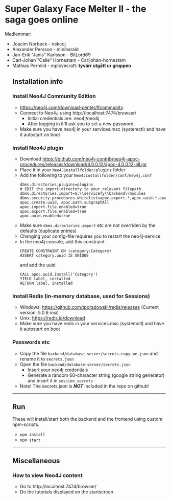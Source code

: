# Super Galaxy Face Melter II - the saga goes online

Medlemmar:<br/>

<ul>
<li>Joacim Norbeck - nekcoj</li>
<li>Alexander Persson - miniharald</li>
<li>Jan-Erik "Janis" Karlsson - BitLord69</li>
<li>Carl-Johan "Calle" Hornestam - Carljohan-hornestam</li>
<li>Mathias Permlid - mplovecraft: <strong>tyvärr utgått ur gruppen</strong></li>

## Installation info

### Install Neo4J Community Edition

- https://neo4j.com/download-center/#community
- Connect to Neo4J using http://localhost:7474/browser/
  - Initial credentials are: neo4j/neo4j
  - After logging in it'll ask you to set a new password
- Make sure you have neo4j in your services.msc (systemctl) and have it autostart on boot

### Install Neo4J plugin

- Download https://github.com/neo4j-contrib/neo4j-apoc-procedures/releases/download/4.0.0.12/apoc-4.0.0.12-all.jar
- Place it in your `Neo4Jinstallfolder/plugins` folder
- Add the following to your `Neo4Jinstallfolder/conf/neo4j.conf`
  ```
  dbms.directories.plugins=plugins
  # EDIT the import-directory to your relevant filepath
  dbms.directories.import=G:\\servicefy\\backend\\modules
  dbms.security.procedures.whitelist=apoc.export.*,apoc.uuid.*,apoc.periodic.iterate,apoc.cypher.runFile, apoc.create.uuid, apoc.path.subgraphAll
  apoc.import.file.enabled=true
  apoc.export.file.enabled=true
  apoc.uuid.enabled=true
  ```
- Make sure `dbms.directories.import` etc are not overriden by the defaults (duplicate entries)
- Changing your config-file requires you to restart the neo4j-service
- In the neo4j console, add this constraint
  ```
  CREATE CONSTRAINT ON (category:Category)
  ASSERT category.uuid IS UNIQUE
  ```
  and add the uuid
  ```
  CALL apoc.uuid.install('Category')
  YIELD label, installed
  RETURN label, installed
  ```

### Install Redis (in-memory database, used for Sessions)

- Windows: https://github.com/tporadowski/redis/releases (Current version: 5.0.9 msi)
- Unix: https://redis.io/download
- Make sure you have redis in your services.msc (systemctl) and have it autostart on boot

### Passwords etc

- Copy the file `backend/database-server/secrets.copy-me.json` and rename it to `secrets.json`
- Open the file `backend/database-server/secrets.json`
  - Insert your neo4j credentials
  - Generate a random 60-character string (google string generator) and insert it in `session_secrets`
- Note! The secrets.json is <strong><em>NOT</em></strong> included in the repo on github!

---

## Run

These will install/start both the backend and the frontend using custom npm-scripts.

- `npm install`
- `npm start`

---

## Miscellaneous

### How to view Neo4J content

- Go to http://localhost:7474/browser/
- Do the tutorials displayed on the startscreen
